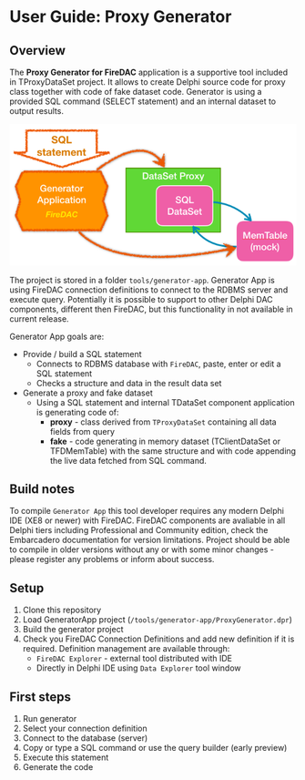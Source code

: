 # User Guide: Proxy Generator

## Overview

The **Proxy Generator for FireDAC** application is a supportive tool included in TProxyDataSet project. It allows to create Delphi source code for proxy class together with code of fake dataset code. Generator is using a provided SQL command (SELECT statement) and an internal dataset to output results. 

![](../doc/resources/generator-app.png)

The project is stored in a folder `tools/generator-app`. Generator App is using FireDAC connection definitions to connect to the RDBMS server and execute query. Potentially it is possible to support to other Delphi DAC components, different then FireDAC, but this functionality in not available in current release.

Generator App goals are:
* Provide / build a SQL statement 
  * Connects to RDBMS database with `FireDAC`, paste, enter or edit a SQL statement
  * Checks a structure and data in the result data set
* Generate a proxy and fake dataset
  * Using a SQL statement and internal TDataSet component application is generating code of:
     - **proxy** - class derived from `TProxyDataSet` containing all data fields from query
     - **fake** - code generating in memory dataset (TClientDataSet or TFDMemTable) with the same structure and with code appending the live data fetched from SQL command.

## Build notes

To compile `Generator App` this tool developer requires any modern Delphi IDE (XE8 or newer) with FireDAC. FireDAC components are avaliable in all Delphi tiers including Professional and Community edition, check the Embarcadero documentation for version limitations. Project should be able to compile in older versions without any or with some minor changes - please register any problems or inform about success.

## Setup

1) Clone this repository
1) Load GeneratorApp project (`/tools/generator-app/ProxyGenerator.dpr`)
1) Build the generator project
1) Check you FireDAC Connection Definitions and add new definition if it is required. Definition management are available through:
   - `FireDAC Explorer` - external tool distributed with IDE
   - Directly in Delphi IDE using `Data Explorer` tool window

## First steps

1) Run generator
1) Select your connection definition
1) Connect to the database (server)
1) Copy or type a SQL command or use the query builder (early preview)
1) Execute this statement
1) Generate the code
